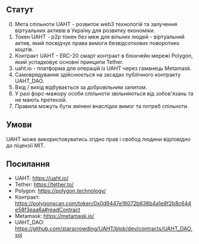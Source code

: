 ## Статут

0. Мета спільноти UAHT - розвиток web3 технологій та залучення віртуальних активів в Україну для розвитку економіки.
1. Токен UAHT - p2p токен без меж для вільних людей - віртуальний актив, який посвідчує права вимоги безвідсоткових поворотних коштів.
2. Контракт UAHT - ERC-20 смарт контракт в блокчейн мережі Polygon, який успадковує основні принципи Tether.
3. uaht.io - платформа для операцій із UAHT через гаманець Metamask.
4. Самоврядування здійснюється на засадах публічного контракту UAHT_DAO.
5. Вхід / вихід відбувається за добровільним запитом.
6. У разі форс-мажору особи спільноти звільняються від зобов'язань та не мають претензій.
7. Правила можуть бути змінені внаслідок вимог та потреб спільноти.

## Умови

UAHT може використовуватись згідно прав і свобод людини відповідно до ліцензії MIT.

## Посилання

- UAHT: https://uaht.io/
- Tether: https://tether.to/
- Polygon: https://polygon.technology/
- Контракт: https://polygonscan.com/token/0x0d9447e16072b636b4a1e8f2b8c644e58f3eaa6a#readContract
- Metamask: https://metamask.io/
- UAHT_DAO: https://github.com/starscrowding/UAHT/blob/dev/contracts/UAHT_DAO.sol
